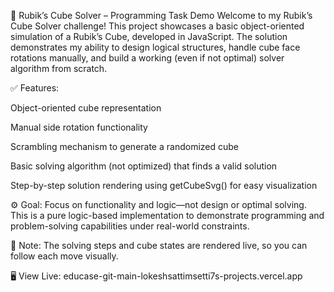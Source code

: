 🧠 Rubik’s Cube Solver – Programming Task Demo
Welcome to my Rubik’s Cube Solver challenge!
This project showcases a basic object-oriented simulation of a Rubik’s Cube, developed in JavaScript. The solution demonstrates my ability to design logical structures, handle cube face rotations manually, and build a working (even if not optimal) solver algorithm from scratch.

✅ Features:

Object-oriented cube representation

Manual side rotation functionality

Scrambling mechanism to generate a randomized cube

Basic solving algorithm (not optimized) that finds a valid solution

Step-by-step solution rendering using getCubeSvg() for easy visualization

⚙️ Goal: Focus on functionality and logic—not design or optimal solving. This is a pure logic-based implementation to demonstrate programming and problem-solving capabilities under real-world constraints.

🔁 Note: The solving steps and cube states are rendered live, so you can follow each move visually.

🖥️ View Live: educase-git-main-lokeshsattimsetti7s-projects.vercel.app
